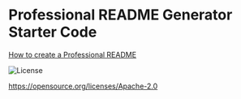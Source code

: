 # Professional README Generator Starter Code

[How to create a Professional README](https://coding-boot-camp.github.io/full-stack/github/professional-readme-guide)

![License](https://img.shields.io/badge/License-BSD_3--Clause-blue.svg)

https://opensource.org/licenses/Apache-2.0